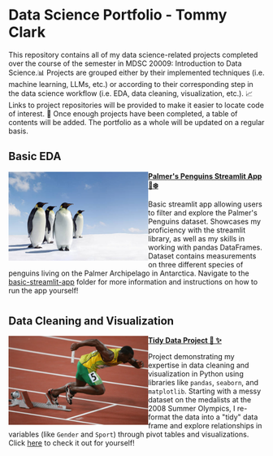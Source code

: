 # Data Science Portfolio - Tommy Clark

This repository contains all of my data science-related projects completed over the course of the semester in MDSC 20009: Introduction to Data Science.📊 Projects are grouped either by their implemented techniques (i.e. machine learning, LLMs, etc.) or according to their corresponding step in the data science workflow (i.e. EDA, data cleaning, visualization, etc.). 📈 Links to project repositories will be provided to make it easier to locate code of interest. 🔗 Once enough projects have been completed, a table of contents will be added. The portfolio as a whole will be updated on a regular basis.

## Basic EDA
<img align="left" width="275" height="175" src="Images/Penguins.jpg"> **[Palmer's Penguins Streamlit App 🐧❄️](https://github.com/t-clark04/Clark-Data-Science-Portfolio/tree/main/basic-streamlit-app)**

Basic streamlit app allowing users to filter and explore the Palmer's Penguins dataset. Showcases my proficiency with the streamlit library, as well as my skills in working with pandas DataFrames. Dataset contains measurements on three different species of penguins living on the Palmer Archipelago in Antarctica. Navigate to the [basic-streamlit-app](https://github.com/t-clark04/Clark-Data-Science-Portfolio/tree/main/basic-streamlit-app) folder for more information and  instructions on how to run the app yourself! 

#

## Data Cleaning and Visualization
<img align="left" width="275" height="175" src="Images/Olympics.webp"> **[Tidy Data Project 🧹 ✨](https://github.com/t-clark04/Clark-Data-Science-Portfolio/tree/main/TidyData-Project)**

Project demonstrating my expertise in data cleaning and visualization in Python using libraries like ``pandas``, ``seaborn``, and ``matplotlib``. Starting with a messy dataset on the medalists at the 2008 Summer Olympics, I re-format the data into a "tidy" data frame and explore relationships in variables (like `Gender` and `Sport`) through pivot tables and visualizations. Click [here](https://github.com/t-clark04/Clark-Data-Science-Portfolio/tree/main/TidyData-Project) to check it out for yourself! 
